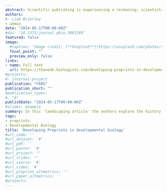 ```yaml
---
abstract: Scientific publishing is experiencing a reckoning; scientists are resigning across a wide range of editorial boards, the dominance of traditional publishers has been successfully challenged, open access has revolutionized publishers’ business models, there’s a lack of trust in science and preprints are on the rise. Preprints (manuscripts shared prior to journal-organised peer review) offer an opportunity to transform scholarly communication into a system that places science and society first in addition to alleviating many of the issues we currently face. 
authors:
#- Liam Brierley
- admin
date: "2024-05-17T00:00:00Z"
#doi: "10.1371/journal.pbio.3001285"
featured: false
image:
  #caption: 'Image credit: [**Unsplash**](https://unsplash.com/photos/s9CC2SKySJM)'
  focal_point: ""
  preview_only: false
links:
- name: Full text
  url: https://thenode.biologists.com/developing-preprints-in-developmental-biology/education/ 
#projects:
#- internal-project
publication: "FEBS"
publication_short: ""
#publication_types:
#- "0"
publishDate: "2024-05-17T00:00:00Z"
#slides: example
summary: In this 'landscaping article' the authors explore the history of preprints in the life sciences, investigate how the field of Development Biology is using preprints now, and place this field in the context of the wider bioRxiv data. 
tags:
- preprints
- Developmental Biology
title: 'Developing Preprints in developmental biology'
#url_code: ''
#url_dataset: '#'
#url_pdf: ''
#url_poster: '#'
#url_project: ""
#url_slides: ""
#url_source: '#'
#url_video: '#'
#url_preprint_altmetrics: ''
#url_paper_altmetrics: ''
#projects:
---
```


